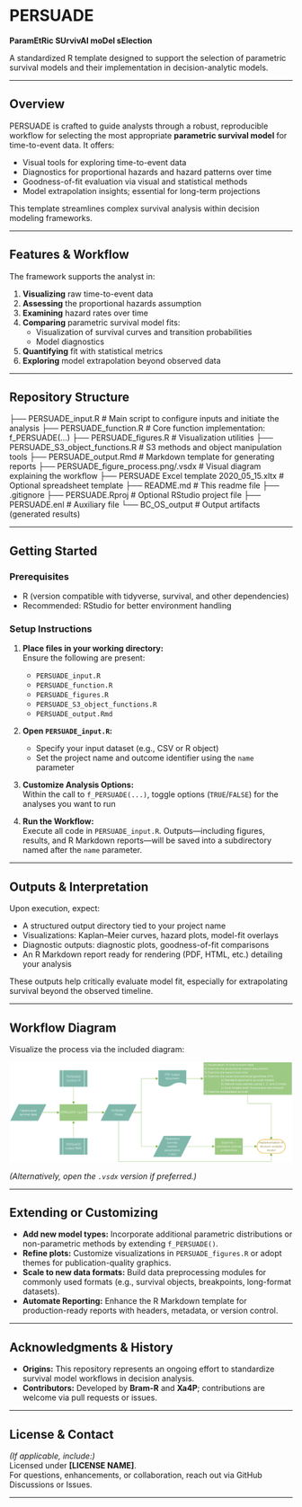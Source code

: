 # PERSUADE  
**ParamEtRic SUrvivAl moDel sElection**

A standardized R template designed to support the selection of parametric survival models and their implementation in decision-analytic models.

---

## Overview

PERSUADE is crafted to guide analysts through a robust, reproducible workflow for selecting the most appropriate **parametric survival model** for time-to-event data. It offers:

- Visual tools for exploring time-to-event data  
- Diagnostics for proportional hazards and hazard patterns over time  
- Goodness-of-fit evaluation via visual and statistical methods  
- Model extrapolation insights; essential for long-term projections  

This template streamlines complex survival analysis within decision modeling frameworks.

---

## Features & Workflow

The framework supports the analyst in:

1. **Visualizing** raw time-to-event data  
2. **Assessing** the proportional hazards assumption  
3. **Examining** hazard rates over time  
4. **Comparing** parametric survival model fits:
   - Visualization of survival curves and transition probabilities  
   - Model diagnostics  
5. **Quantifying** fit with statistical metrics  
6. **Exploring** model extrapolation beyond observed data  

---

## Repository Structure
├── PERSUADE_input.R # Main script to configure inputs and initiate the analysis
├── PERSUADE_function.R # Core function implementation: f_PERSUADE(...)
├── PERSUADE_figures.R # Visualization utilities
├── PERSUADE_S3_object_functions.R # S3 methods and object manipulation tools
├── PERSUADE_output.Rmd # Markdown template for generating reports
├── PERSUADE_figure_process.png/.vsdx # Visual diagram explaining the workflow
├── PERSUADE Excel template 2020_05_15.xltx # Optional spreadsheet template
├── README.md # This readme file
├── .gitignore
├── PERSUADE.Rproj # Optional RStudio project file
├── PERSUADE.enl # Auxiliary file
└── BC_OS_output # Output artifacts (generated results)

---

## Getting Started

### **Prerequisites**
- R (version compatible with tidyverse, survival, and other dependencies)
- Recommended: RStudio for better environment handling

### **Setup Instructions**

1. **Place files in your working directory:**  
   Ensure the following are present:
   - `PERSUADE_input.R`
   - `PERSUADE_function.R`  
   - `PERSUADE_figures.R`  
   - `PERSUADE_S3_object_functions.R`  
   - `PERSUADE_output.Rmd`  

2. **Open `PERSUADE_input.R`:**  
   - Specify your input dataset (e.g., CSV or R object)  
   - Set the project name and outcome identifier using the `name` parameter  

3. **Customize Analysis Options:**  
   Within the call to `f_PERSUADE(...)`, toggle options (`TRUE`/`FALSE`) for the analyses you want to run  

4. **Run the Workflow:**  
   Execute all code in `PERSUADE_input.R`. Outputs—including figures, results, and R Markdown reports—will be saved into a subdirectory named after the `name` parameter.

---

## Outputs & Interpretation

Upon execution, expect:

- A structured output directory tied to your project name  
- Visualizations: Kaplan–Meier curves, hazard plots, model-fit overlays  
- Diagnostic outputs: diagnostic plots, goodness-of-fit comparisons  
- An R Markdown report ready for rendering (PDF, HTML, etc.) detailing your analysis  

These outputs help critically evaluate model fit, especially for extrapolating survival beyond the observed timeline.

---

## Workflow Diagram

Visualize the process via the included diagram:  

![PERSUADE Workflow Overview](PERSUADE_figure_process.png)  

*(Alternatively, open the `.vsdx` version if preferred.)*

---

## Extending or Customizing

- **Add new model types:** Incorporate additional parametric distributions or non-parametric methods by extending `f_PERSUADE()`.  
- **Refine plots:** Customize visualizations in `PERSUADE_figures.R` or adopt themes for publication-quality graphics.  
- **Scale to new data formats:** Build data preprocessing modules for commonly used formats (e.g., survival objects, breakpoints, long-format datasets).  
- **Automate Reporting:** Enhance the R Markdown template for production-ready reports with headers, metadata, or version control.  

---

## Acknowledgments & History

- **Origins:** This repository represents an ongoing effort to standardize survival model workflows in decision analysis.  
- **Contributors:** Developed by **Bram-R** and **Xa4P**; contributions are welcome via pull requests or issues.  

---

## License & Contact

*(If applicable, include:)*  
Licensed under **[LICENSE NAME]**.  
For questions, enhancements, or collaboration, reach out via GitHub Discussions or Issues.  

---



